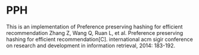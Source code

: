 # PPH
This is an implementation of Preference preserving hashing for efficient recommendation
Zhang Z, Wang Q, Ruan L, et al. Preference preserving hashing for efficient recommendation[C]. international acm sigir conference on research and development in information retrieval, 2014: 183-192.
